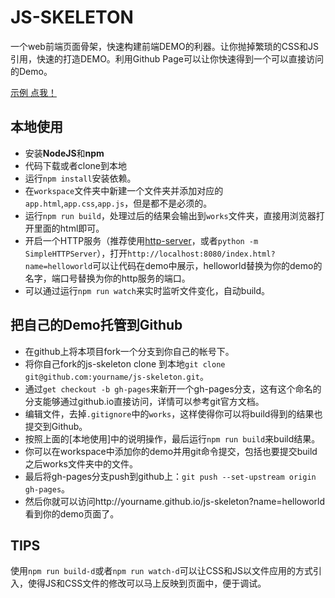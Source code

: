 JS-SKELETON
===

一个web前端页面骨架，快速构建前端DEMO的利器。让你抛掉繁琐的CSS和JS引用，快速的打造DEMO。利用Github Page可以让你快速得到一个可以直接访问的Demo。

[示例 点我！](http://yutingzhao.com/js-skeleton/?name=helloworld)

本地使用
---

- 安装**NodeJS**和**npm**
- 代码下载或者clone到本地
- 运行`npm install`安装依赖。
- 在`workspace`文件夹中新建一个文件夹并添加对应的`app.html`,`app.css`,`app.js`，但是都不是必须的。
- 运行`npm run build`，处理过后的结果会输出到`works`文件夹，直接用浏览器打开里面的html即可。
- 开启一个HTTP服务（推荐使用[http-server](https://www.npmjs.com/package/http-server)，或者`python -m SimpleHTTPServer`），打开`http://localhost:8080/index.html?name=helloworld`可以让代码在demo中展示，helloworld替换为你的demo的名字，端口号替换为你的http服务的端口。
- 可以通过运行`npm run watch`来实时监听文件变化，自动build。


把自己的Demo托管到Github
---

- 在github上将本项目fork一个分支到你自己的帐号下。
- 将你自己fork的js-skeleton clone 到本地`git clone git@github.com:yourname/js-skeleton.git`。
- 通过`get checkout -b gh-pages`来新开一个gh-pages分支，这有这个命名的分支能够通过github.io直接访问，详情可以参考git官方文档。
- 编辑文件，去掉`.gitignore`中的`works`，这样使得你可以将build得到的结果也提交到Github。
- 按照上面的[本地使用]中的说明操作，最后运行`npm run build`来build结果。
- 你可以在workspace中添加你的demo并用git命令提交，包括也要提交build之后works文件夹中的文件。
- 最后将gh-pages分支push到github上：`git push --set-upstream origin gh-pages`。
- 然后你就可以访问http://yourname.github.io/js-skeleton?name=helloworld看到你的demo页面了。

TIPS
---

使用`npm run build-d`或者`npm run watch-d`可以让CSS和JS以文件应用的方式引入，使得JS和CSS文件的修改可以马上反映到页面中，便于调试。

